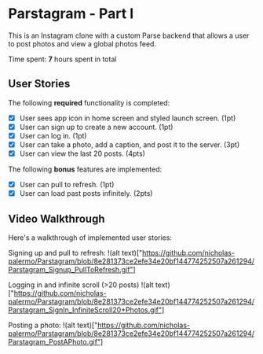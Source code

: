 # Parstagram - Part I

This is an Instagram clone with a custom Parse backend that allows a user to post photos and view a global photos feed.

Time spent: **7** hours spent in total

## User Stories

The following **required** functionality is completed:

- [x] User sees app icon in home screen and styled launch screen. (1pt)
- [x] User can sign up to create a new account. (1pt)
- [x] User can log in. (1pt)
- [x] User can take a photo, add a caption, and post it to the server. (3pt)
- [x] User can view the last 20 posts. (4pts)

The following **bonus** features are implemented:

- [x] User can pull to refresh. (1pt)
- [x] User can load past posts infinitely. (2pts)

## Video Walkthrough

Here's a walkthrough of implemented user stories:

Signing up and pull to refresh:
!(alt text)["https://github.com/nicholas-palermo/Parstagram/blob/8e281373ce2efe34e20bf144774252507a261294/Parstagram_Signup_PullToRefresh.gif"]

Logging in and infinite scroll (>20 posts)
!(alt text)["https://github.com/nicholas-palermo/Parstagram/blob/8e281373ce2efe34e20bf144774252507a261294/Parstagram_SignIn_InfiniteScroll20+Photos.gif"]

Posting a photo:
!(alt text)["https://github.com/nicholas-palermo/Parstagram/blob/8e281373ce2efe34e20bf144774252507a261294/Parstagram_PostAPhoto.gif"]
